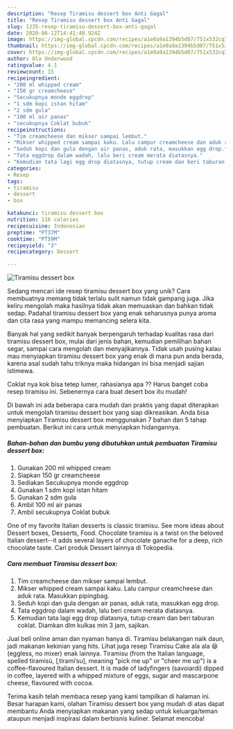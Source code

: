```yaml
---
description: "Resep Tiramisu dessert box Anti Gagal"
title: "Resep Tiramisu dessert box Anti Gagal"
slug: 1235-resep-tiramisu-dessert-box-anti-gagal
date: 2020-06-12T14:41:40.924Z
image: https://img-global.cpcdn.com/recipes/a1e0a9a1394b5d07/751x532cq70/tiramisu-dessert-box-foto-resep-utama.jpg
thumbnail: https://img-global.cpcdn.com/recipes/a1e0a9a1394b5d07/751x532cq70/tiramisu-dessert-box-foto-resep-utama.jpg
cover: https://img-global.cpcdn.com/recipes/a1e0a9a1394b5d07/751x532cq70/tiramisu-dessert-box-foto-resep-utama.jpg
author: Ola Underwood
ratingvalue: 4.1
reviewcount: 15
recipeingredient:
- "200 ml whipped cream"
- "150 gr creamcheese"
- "Secukupnya monde eggdrop"
- "1 sdm kopi istan hitam"
- "2 sdm gula"
- "100 ml air panas"
- "secukupnya Coklat bubuk"
recipeinstructions:
- "Tim creamcheese dan mikser sampai lembut."
- "Mikser whipped cream sampai kaku. Lalu campur creamcheese dan aduk rata. Masukkan pipingbag."
- "Seduh kopi dan gula dengan air panas, aduk rata, masukkan egg drop."
- "Tata eggdrop dalam wadah, lalu beri cream merata diatasnya."
- "Kemudian tata lagi egg drop diatasnya, tutup cream dan beri taburan coklat. Diamkan dlm kulkas min 3 jam, sajikan."
categories:
- Resep
tags:
- tiramisu
- dessert
- box

katakunci: tiramisu dessert box 
nutrition: 116 calories
recipecuisine: Indonesian
preptime: "PT37M"
cooktime: "PT59M"
recipeyield: "3"
recipecategory: Dessert

---
```



![Tiramisu dessert box](https://img-global.cpcdn.com/recipes/a1e0a9a1394b5d07/751x532cq70/tiramisu-dessert-box-foto-resep-utama.jpg)

Sedang mencari ide resep tiramisu dessert box yang unik? Cara membuatnya memang tidak terlalu sulit namun tidak gampang juga. Jika keliru mengolah maka hasilnya tidak akan memuaskan dan bahkan tidak sedap. Padahal tiramisu dessert box yang enak seharusnya punya aroma dan cita rasa yang mampu memancing selera kita.

Banyak hal yang sedikit banyak berpengaruh terhadap kualitas rasa dari tiramisu dessert box, mulai dari jenis bahan, kemudian pemilihan bahan segar, sampai cara mengolah dan menyajikannya. Tidak usah pusing kalau mau menyiapkan tiramisu dessert box yang enak di mana pun anda berada, karena asal sudah tahu triknya maka hidangan ini bisa menjadi sajian istimewa.

Coklat nya kok bisa tetep lumer, rahasianya apa ?? Harus banget coba resep tiramisu ini. Sebenernya cara buat desert box itu mudah!


Di bawah ini ada beberapa cara mudah dan praktis yang dapat diterapkan untuk mengolah tiramisu dessert box yang siap dikreasikan. Anda bisa menyiapkan Tiramisu dessert box menggunakan 7 bahan dan 5 tahap pembuatan. Berikut ini cara untuk menyiapkan hidangannya.

<!--inarticleads1-->

##### Bahan-bahan dan bumbu yang dibutuhkan untuk pembuatan Tiramisu dessert box:

1. Gunakan 200 ml whipped cream
1. Siapkan 150 gr creamcheese
1. Sediakan Secukupnya monde eggdrop
1. Gunakan 1 sdm kopi istan hitam
1. Gunakan 2 sdm gula
1. Ambil 100 ml air panas
1. Ambil secukupnya Coklat bubuk


One of my favorite Italian desserts is classic tiramisu. See more ideas about Dessert boxes, Desserts, Food. Chocolate tiramisu is a twist on the beloved Italian dessert--it adds several layers of chocolate ganache for a deep, rich chocolate taste. Cari produk Dessert lainnya di Tokopedia. 

<!--inarticleads2-->

##### Cara membuat Tiramisu dessert box:

1. Tim creamcheese dan mikser sampai lembut.
1. Mikser whipped cream sampai kaku. Lalu campur creamcheese dan aduk rata. Masukkan pipingbag.
1. Seduh kopi dan gula dengan air panas, aduk rata, masukkan egg drop.
1. Tata eggdrop dalam wadah, lalu beri cream merata diatasnya.
1. Kemudian tata lagi egg drop diatasnya, tutup cream dan beri taburan coklat. Diamkan dlm kulkas min 3 jam, sajikan.


Jual beli online aman dan nyaman hanya di. Tiramisu belakangan naik daun, jadi makanan kekinian yang hits. Lihat juga resep Tiramisu Cake ala ala 😆 (eggless, no mixer) enak lainnya. Tiramisu (from the Italian language, spelled tiramisù, [ˌtiramiˈsu], meaning &#34;pick me up&#34; or &#34;cheer me up&#34;) is a coffee-flavoured Italian dessert. It is made of ladyfingers (savoiardi) dipped in coffee, layered with a whipped mixture of eggs, sugar and mascarpone cheese, flavoured with cocoa. 

Terima kasih telah membaca resep yang kami tampilkan di halaman ini. Besar harapan kami, olahan Tiramisu dessert box yang mudah di atas dapat membantu Anda menyiapkan makanan yang sedap untuk keluarga/teman ataupun menjadi inspirasi dalam berbisnis kuliner. Selamat mencoba!
